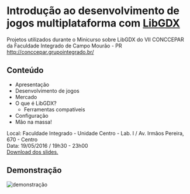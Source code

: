 # Introdução ao desenvolvimento de jogos multiplataforma com [LibGDX](http://libgdx.badlogicgames.com/)

Projetos utilizados durante o Minicurso sobre LibGDX do VII CONCCEPAR da Faculdade Integrado de Campo Mourão - PR http://conccepar.grupointegrado.br/

## Conteúdo
* Apresentação
* Desenvolvimento de jogos
* Mercado
* O que é LibGDX?
  * Ferramentas compatíveis
* Configuração
* Mão na massa!

Local: Faculdade Integrado - Unidade Centro - Lab. I / Av. Irmãos Pereira, 670 - Centro <br>
Data:  19/05/2016 / 19h30 - 23h00 <br>
[Download dos slides.](https://github.com/douglasjunior/MinicursoLibGDX-VIICONCCEPAR/raw/master/Minicurso%20LibGDX.pdf)

## Demonstração

![demonstração](https://raw.githubusercontent.com/douglasjunior/MinicursoLibGDX-VIICONCCEPAR/master/demo.gif)




